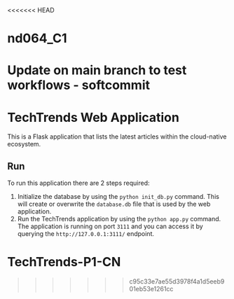 <<<<<<< HEAD
# nd064_C1

Update on main branch to test workflows - softcommit
=======
# TechTrends Web Application

This is a Flask application that lists the latest articles within the cloud-native ecosystem.

## Run 

To run this application there are 2 steps required:

1. Initialize the database by using the `python init_db.py` command. This will create or overwrite the `database.db` file that is used by the web application.
2.  Run the TechTrends application by using the `python app.py` command. The application is running on port `3111` and you can access it by querying the `http://127.0.0.1:3111/` endpoint.
# TechTrends-P1-CN
>>>>>>> c95c33e7ae55d3978f4a1d5eeb901eb53e1261cc
